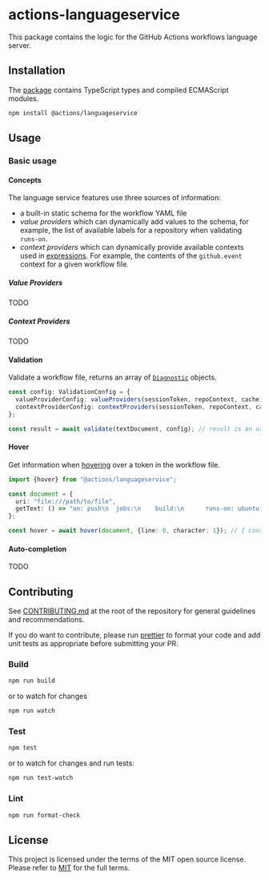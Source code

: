 # actions-languageservice

This package contains the logic for the GitHub Actions workflows language server.

## Installation

The [package](https://www.npmjs.com/package/@actions/languageservice) contains TypeScript types and compiled ECMAScript modules.

```bash
npm install @actions/languageservice
```

## Usage

### Basic usage

#### Concepts

The language service features use three sources of information:

* a built-in static schema for the workflow YAML file
* _value providers_ which can dynamically add values to the schema, for example, the list of available labels for a repository when validating `runs-on`.
* _context providers_ which can dynamically provide available contexts used in [expressions](https://docs.github.com/actions/reference/context-and-expression-syntax-for-github-actions#about-contexts-and-expressions). For example, the contents of the `github.event` context for a given workflow file.

##### Value Providers

TODO

##### Context Providers

TODO

#### Validation

Validate a workflow file, returns an array of [`Diagnostic`](https://microsoft.github.io/language-server-protocol/specifications/lsp/3.17/specification/#diagnostic) objects.

```typescript
const config: ValidationConfig = {
  valueProviderConfig: valueProviders(sessionToken, repoContext, cache),
  contextProviderConfig: contextProviders(sessionToken, repoContext, cache),
};

const result = await validate(textDocument, config); // result is an array of `Diagnostic`
```

#### Hover

Get information when [hovering](https://microsoft.github.io/language-server-protocol/specifications/lsp/3.17/specification/#textDocument_hover) over a token in the workflow file.

```typescript
import {hover} from "@actions/languageservice";

const document = {
  uri: "file:///path/to/file",
  getText: () => "on: push\n  jobs:\n    build:\n      runs-on: ubuntu-latest\n      steps:\n        - run: echo hello"
};

const hover = await hover(document, {line: 0, character: 1}); // { contents: { kind: "markdown", value: "The event that triggers the workflow" } }
```

#### Auto-completion

TODO

## Contributing

See [CONTRIBUTING.md](../CONTRIBUTING.md) at the root of the repository for general guidelines and recommendations.

If you do want to contribute, please run [prettier](https://prettier.io/) to format your code and add unit tests as appropriate before submitting your PR.

### Build

```bash
npm run build
```

or to watch for changes

```bash
npm run watch
```

### Test

```bash
npm test
```

or to watch for changes and run tests:

```bash
npm run test-watch
```

### Lint

```bash
npm run format-check
```

## License

This project is licensed under the terms of the MIT open source license. Please refer to [MIT](../LICENSE) for the full terms.